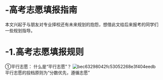 # -高考志愿填报指南
  本文兴起于与朋友对专业择校还有未来规划的抱怨，想借此文给后来报考的同学们一些规划指导。

# -1.高考志愿填报规则
①平行志愿：
什么是“平行志愿”？
![bec63298042fc53052268e3f404eedb](https://user-images.githubusercontent.com/124346548/226624808-ddfb3865-473e-4b33-897e-450499e3663d.png)
平行志愿的投档原则为“分数优先，遵循志愿”
